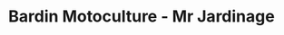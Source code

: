 ---
title: "Bardin Motoculture - Mr Jardinage"
url: /vichy/bardin-motoculture-mr-jardinage/
shop: agraire
---